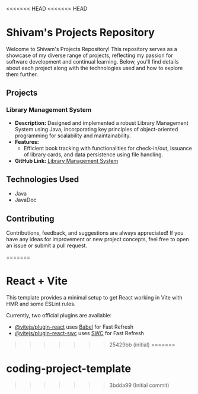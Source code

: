<<<<<<< HEAD
<<<<<<< HEAD
# Shivam's Projects Repository

Welcome to Shivam's Projects Repository! This repository serves as a showcase of my diverse range of projects, reflecting my passion for software development and continual learning. Below, you'll find details about each project along with the technologies used and how to explore them further.

## Projects

### Library Management System

- **Description:** Designed and implemented a robust Library Management System using Java, incorporating key principles of object-oriented programming for scalability and maintainability.
- **Features:**
  - Efficient book tracking with functionalities for check-in/out, issuance of library cards, and data persistence using file handling.
- **GitHub Link:** [Library Management System](https://github.com/shivamk0311/Library-Management-System)

## Technologies Used

- Java
- JavaDoc

## Contributing

Contributions, feedback, and suggestions are always appreciated! If you have any ideas for improvement or new project concepts, feel free to open an issue or submit a pull request.




=======
# React + Vite

This template provides a minimal setup to get React working in Vite with HMR and some ESLint rules.

Currently, two official plugins are available:

- [@vitejs/plugin-react](https://github.com/vitejs/vite-plugin-react/blob/main/packages/plugin-react/README.md) uses [Babel](https://babeljs.io/) for Fast Refresh
- [@vitejs/plugin-react-swc](https://github.com/vitejs/vite-plugin-react-swc) uses [SWC](https://swc.rs/) for Fast Refresh
>>>>>>> 25429bb (initial)
=======
# coding-project-template
>>>>>>> 3bdda99 (Initial commit)
